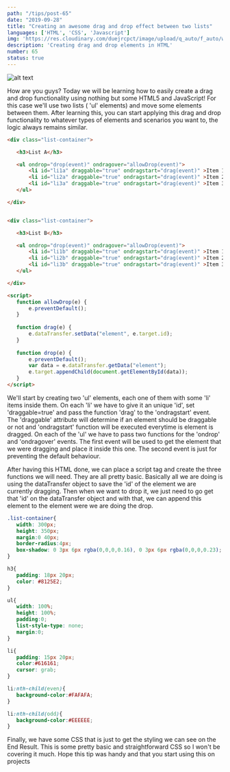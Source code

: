 ```yaml
---
path: "/tips/post-65"
date: "2019-09-28"
title: "Creating an awesome drag and drop effect between two lists"
languages: ['HTML', 'CSS', 'Javascript']
img: 'https://res.cloudinary.com/duejrcpct/image/upload/q_auto/f_auto/w_1000/v1586974170/tips/65-1_j00vpz.png'
description: 'Creating drag and drop elements in HTML'
number: 65
status: true
---
```


![alt text](https://res.cloudinary.com/duejrcpct/image/upload/q_auto/v1588702751/tips/65-2_j8ajfw.gif "HTML drag n drop")

How are you guys? Today we will be learning how to easily create a drag and drop functionality using nothing but some HTML5 and JavaScript! For this case we'll use two lists ( 'ul' elements) and move some elements between them. After learning this, you can start applying this drag and drop functionality to whatever types of elements and scenarios you want to, the logic always remains similar.

 ```html
<div class="list-container">

    <h3>List A</h3>

    <ul ondrop="drop(event)" ondragover="allowDrop(event)">
        <li id="li1a" draggable="true" ondragstart="drag(event)" >Item 1 A</li>
        <li id="li2a" draggable="true" ondragstart="drag(event)" >Item 2 A</li>
        <li id="li3a" draggable="true" ondragstart="drag(event)" >Item 3 A</li>
    </ul>

</div>


<div class="list-container">

    <h3>List B</h3>

    <ul ondrop="drop(event)" ondragover="allowDrop(event)">
        <li id="li1b" draggable="true" ondragstart="drag(event)" >Item 1 B</li>
        <li id="li2b" draggable="true" ondragstart="drag(event)" >Item 2 B</li>
        <li id="li3b" draggable="true" ondragstart="drag(event)" >Item 3 B</li>
    </ul>

</div>

<script>
    function allowDrop(e) {
        e.preventDefault();
    }
    
    function drag(e) {
        e.dataTransfer.setData("element", e.target.id);
    }
    
    function drop(e) {
        e.preventDefault();
        var data = e.dataTransfer.getData("element");
        e.target.appendChild(document.getElementById(data));
    }
</script>
 ```

We'll start by creating two 'ul' elements, each one of them with some 'li' items inside them. On each 'li' we have to give it an unique 'id', set 'draggable=true' and pass the function 'drag' to the 'ondragstart' event. The 'draggable' attribute will determine if an element should be draggable or not and 'ondragstart' function will be executed everytime is element is dragged.
On each of the 'ul' we have to pass two functions for the 'ondrop' and 'ondragover' events. The first event will be used to get the element that we were dragging and place it inside this one. The second event is just for preventing the default behaviour.

After having this HTML done, we can place a script tag and create the three functions we will need. They are all pretty basic. Basically all we are doing is using the dataTransfer object to save the 'id' of the element we are currently dragging. Then when we want to drop it, we just need to go get that 'id' on the dataTransfer object and with that, we can append this element to the element were we are doing the drop.

 ```css
.list-container{
    width: 300px;
    height: 350px;
    margin:0 40px;
    border-radius:4px;
    box-shadow: 0 3px 6px rgba(0,0,0,0.16), 0 3px 6px rgba(0,0,0,0.23);
}

h3{
    padding: 18px 20px;
    color: #8125E2;
}

ul{
    width: 100%;
    height: 100%;
    padding:0;
    list-style-type: none;
    margin:0;
}

li{
    padding: 15px 20px;
    color:#616161;
    cursor: grab;
}

li:nth-child(even){
    background-color:#FAFAFA;
}

li:nth-child(odd){
    background-color:#EEEEEE;
}
 ```

Finally, we have some CSS that is just to get the styling we can see on the End Result. This is some pretty basic and straightforward CSS so I won't be covering it much.  Hope this tip was handy and that you start using this on projects